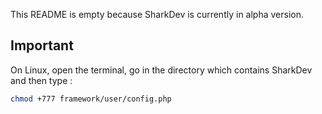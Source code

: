 
This README is empty because SharkDev is currently in alpha version.

## Important

On Linux, open the terminal, go in the directory which contains SharkDev and then type :

```bash
chmod +777 framework/user/config.php
```
